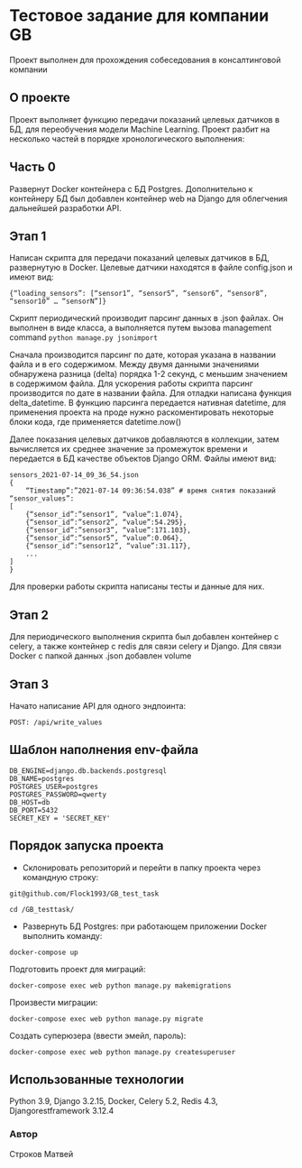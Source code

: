 # Тестовое задание для компании GB
Проект выполнен для прохождения собеседования в консалтинговой компании
## О проекте
Проект выполняет функцию передачи показаний целевых датчиков в БД, для переобучения модели Machine Learning.
Проект разбит на несколько частей в порядке хронологического выполнения:
## Часть 0
Развернут Docker контейнера с БД Postgres.
Дополнительно к контейнеру БД был добавлен контейнер web на Django для облегчения дальнейшей разработки API.
## Этап 1
Написан скрипта для передачи показаний целевых датчиков в БД, развернутую в Docker.
Целевые датчики находятся в файле config.json и имеют вид:
```
{“loading_sensors”: [“sensor1”, “sensor5”, “sensor6”, “sensor8”, “sensor10” … “sensorN”]}
```
Скрипт периодический производит парсинг данных в .json файлах. Он выполнен в виде класса, а выполняется путем вызова
management command ```python manage.py jsonimport```

Сначала производится парсинг по дате, которая указана в названии файла и в его содержимом.
Между двумя данными значениями обнаружена разница (delta) порядка 1-2 секунд, с меньшим значением в содержимом файла.
Для ускорения работы скрипта парсинг производится по дате в названии файла. Для отладки написана функция delta_datetime.
В функцию парсинга передается нативная datetime, для применения проекта на проде нужно раскоментировать
некоторые блоки кода, где применяется datetime.now()

Далее показания целевых датчиков добавляются в коллекции, затем вычисляется их среднее значение за промежуток времени и
передается в БД качестве объектов Django ORM.
Файлы имеют вид:
```
sensors_2021-07-14_09_36_54.json
{
	“Timestamp”:”2021-07-14 09:36:54.038” # время снятия показаний
“sensor_values”:
[
	{“sensor_id”:”sensor1”, “value”:1.074},
	{“sensor_id”:”sensor2”, “value”:54.295},
	{“sensor_id”:”sensor3”, “value”:171.103},
	{“sensor_id”:”sensor5”, “value”:0.064},
	{“sensor_id”:”sensor12”, “value”:31.117},
	...
] 
}
```
Для проверки работы скрипта написаны тесты и данные для них.
## Этап 2
Для периодического выполнения скрипта был добавлен контейнер с celery, а также контейнер с redis для связи celery
и Django. Для связи Docker с папкой данных .json добавлен volume
## Этап 3
Начато написание API для одного эндпоинта:
```
POST: /api/write_values
```
## Шаблон наполнения env-файла
```
DB_ENGINE=django.db.backends.postgresql
DB_NAME=postgres
POSTGRES_USER=postgres
POSTGRES_PASSWORD=qwerty
DB_HOST=db
DB_PORT=5432
SECRET_KEY = 'SECRET_KEY'
```
## Порядок запуска проекта
- Склонировать репозиторий и перейти в папку проекта через командную строку:
```
git@github.com/Flock1993/GB_test_task
```
```
cd /GB_testtask/
```
- Развернуть БД Postgres: при работающем приложении Docker выполнить команду:
```
docker-compose up
```
Подготовить проект для миграций:
```
docker-compose exec web python manage.py makemigrations
```
Произвести миграции:
```
docker-compose exec web python manage.py migrate
```
Создать суперюзера (ввести эмейл, пароль):
```
docker-compose exec web python manage.py createsuperuser
```
## Использованные технологии
Python 3.9, Django 3.2.15, Docker, Celery 5.2, Redis 4.3, Djangorestframework 3.12.4
### Автор
Строков Матвей
